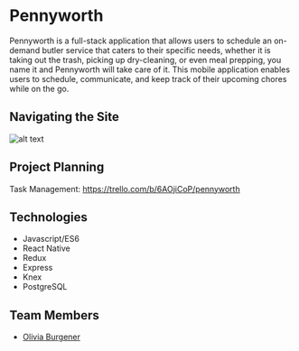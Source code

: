 # Pennyworth

Pennyworth is a full-stack application that allows users to schedule an on-demand butler service that caters to their specific needs, whether it is taking out the trash, picking up dry-cleaning, or even meal prepping, you name it and Pennyworth will take care of it. This mobile application enables users to schedule, communicate, and keep track of their upcoming chores while on the go.

## Navigating the Site


![alt text](images/homepage.png)



## Project Planning

Task Management: https://trello.com/b/6AOjiCoP/pennyworth

## Technologies

* Javascript/ES6
* React Native
* Redux
* Express
* Knex
* PostgreSQL

## Team Members
* [Olivia Burgener](https://github.com/oaburgener)
